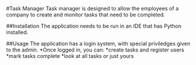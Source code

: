 #Task Manager
Task manager is designed to allow the employees of a company to create and monitor tasks that need to be completed.

##Installation
The application needs to be run in an IDE that has Python installed.

##Usage
The application has a login system, with special priviledges given to the admin.
*Once logged in, you can: 
 *create tasks and register users 
 *mark tasks complete
 *look at all tasks or just yours

